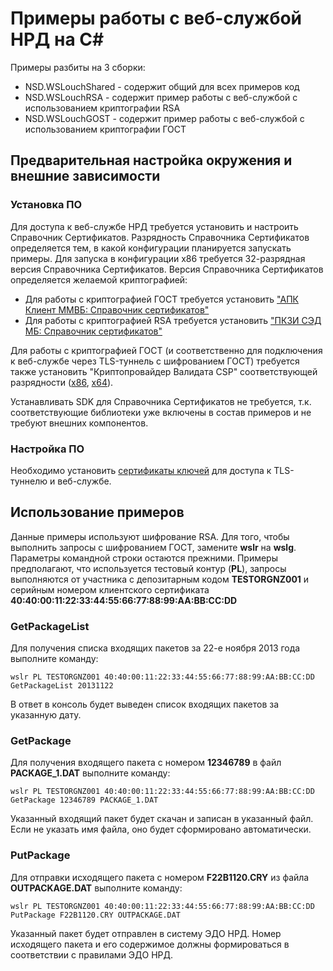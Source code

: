 # Примеры работы с веб-службой НРД на C# #

Примеры разбиты на 3 сборки:
* NSD.WSLouchShared - содержит общий для всех примеров код
* NSD.WSLouchRSA - содержит пример работы с веб-службой с использованием криптографии RSA
* NSD.WSLouchGOST - содержит пример работы с веб-службой с использованием криптографии ГОСТ

## Предварительная настройка окружения и внешние зависимости ##

### Установка ПО ###
Для доступа к веб-службе НРД требуется установить и настроить Справочник Сертификатов. Разрядность Справочника Сертификатов определяется тем, в какой конфигурации планируется запускать примеры. Для запуска в конфигурации x86 требуется 32-разрядная версия Справочника Сертификатов.
Версия Справочника Сертификатов определяется желаемой криптографией:
* Для работы с криптографией ГОСТ требуется установить ["АПК Клиент ММВБ: Справочник сертификатов"](http://ca.micex.ru/sed/userfiles/file/po/xcs_v40-268-01_32bit.zip)
* Для работы с криптографией RSA требуется установить ["ПКЗИ СЭД МБ: Справочник сертификатов"](http://ca.micex.ru/sed/userfiles/file/po/rcs_v40-267-12_32bit.zip)

Для работы с криптографией ГОСТ (и соответственно для подключения к веб-службе через TLS-туннель с шифрованием ГОСТ) требуется также установить "Криптопровайдер Валидата CSP" соответствующей разрядности ([x86](http://ca.micex.ru/sed/userfiles/file/po/CSP_v40-267-11_32bit_psw.zip), [x64](http://ca.micex.ru/sed/userfiles/file/po/CSP_v40-267-11_64bit_psw.zip)).

Устанавливать SDK для Справочника Сертификатов не требуется, т.к. соответствующие библиотеки уже включены в состав примеров и не требуют внешних компонентов.

### Настройка ПО ###
Необходимо установить [сертификаты ключей](https://www.nsd.ru/ru/workflow/system/crypto/) для доступа к TLS-туннелю и веб-службе.

## Использование примеров ##
Данные примеры используют шифрование RSA. Для того, чтобы выполнить запросы с шифрованием ГОСТ, замените **wslr** на **wslg**. Параметры командной строки остаются прежними.
Примеры предполагают, что используется тестовый контур (**PL**), запросы выполняются от участника с депозитарным кодом **TESTORGNZ001** и серийным номером клиентского сертификата **40:40:00:11:22:33:44:55:66:77:88:99:AA:BB:CC:DD**

### GetPackageList ###
Для получения списка входящих пакетов за 22-е ноября 2013 года выполните команду:
```
wslr PL TESTORGNZ001 40:40:00:11:22:33:44:55:66:77:88:99:AA:BB:CC:DD GetPackageList 20131122
```
В ответ в консоль будет выведен список входящих пакетов за указанную дату.

### GetPackage ###
Для получения входящего пакета с номером **12346789** в файл **PACKAGE_1.DAT** выполните команду:
```
wslr PL TESTORGNZ001 40:40:00:11:22:33:44:55:66:77:88:99:AA:BB:CC:DD GetPackage 12346789 PACKAGE_1.DAT
```
Указанный входящий пакет будет скачан и записан в указанный файл.
Если не указать имя файла, оно будет сформировано автоматически.

### PutPackage ###
Для отправки исходящего пакета с номером **F22B1120.CRY** из файла **OUTPACKAGE.DAT** выполните команду:
```
wslr PL TESTORGNZ001 40:40:00:11:22:33:44:55:66:77:88:99:AA:BB:CC:DD PutPackage F22B1120.CRY OUTPACKAGE.DAT
```
Указанный пакет будет отправлен в систему ЭДО НРД. Номер исходящего пакета и его содержимое должны формироваться в соответствии с правилами ЭДО НРД.

